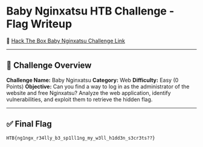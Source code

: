 # Baby Nginxatsu HTB Challenge - Flag Writeup

🔗 [Hack The Box Baby Nginxatsu Challenge Link](https://app.hackthebox.com/challenges/baby%2520nginxatsu)

---

## 🎯 Challenge Overview

**Challenge Name:** Baby Nginxatsu
**Category:** Web
**Difficulty:** Easy (0 Points)
**Objective:**
Can you find a way to log in as the administrator of the website and free Nginxatsu?
Analyze the web application, identify vulnerabilities, and exploit them to retrieve the hidden flag.

---

## ✅ Final Flag

```
HTB{ng1ngx_r34lly_b3_sp1ll1ng_my_w3ll_h1dd3n_s3cr3ts??}
```
